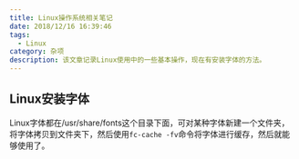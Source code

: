 ```yaml
---
title: Linux操作系统相关笔记
date: 2018/12/16 16:39:46
tags:
  - Linux
category: 杂项
description: 该文章记录Linux使用中的一些基本操作，现在有安装字体的方法。
---
```


## Linux安装字体
Linux字体都在/usr/share/fonts这个目录下面，可对某种字体新建一个文件夹，将字体拷贝到文件夹下，然后使用`fc-cache -fv`命令将字体进行缓存，然后就能够使用了。
